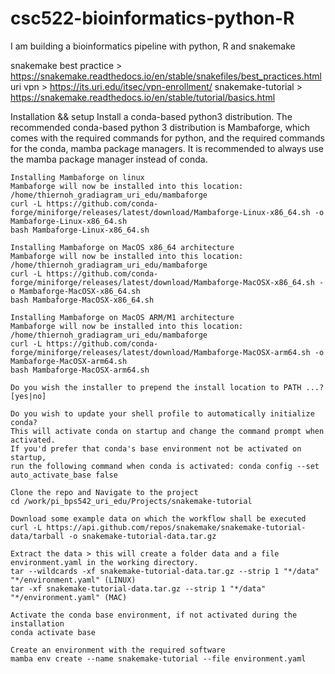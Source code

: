 # csc522-bioinformatics-python-R
I am building a bioinformatics pipeline with python, R and snakemake

snakemake best practice > https://snakemake.readthedocs.io/en/stable/snakefiles/best_practices.html
uri vpn                 > https://its.uri.edu/itsec/vpn-enrollment/
snakemake-tutorial      > https://snakemake.readthedocs.io/en/stable/tutorial/basics.html                  

Installation && setup 
    Install a conda-based python3 distribution.
    The recommended conda-based python 3 distribution is Mambaforge, which comes with the required commands for python, and the required commands for the conda, mamba package managers.
    It is recommended to always use the mamba package manager instead of conda.

    Installing Mambaforge on linux
    Mambaforge will now be installed into this location: /home/thiernoh_gradiagram_uri_edu/mambaforge
    curl -L https://github.com/conda-forge/miniforge/releases/latest/download/Mambaforge-Linux-x86_64.sh -o Mambaforge-Linux-x86_64.sh
    bash Mambaforge-Linux-x86_64.sh

    Installing Mambaforge on MacOS x86_64 architecture
    Mambaforge will now be installed into this location: /home/thiernoh_gradiagram_uri_edu/mambaforge
    curl -L https://github.com/conda-forge/miniforge/releases/latest/download/Mambaforge-MacOSX-x86_64.sh -o Mambaforge-MacOSX-x86_64.sh
    bash Mambaforge-MacOSX-x86_64.sh

    Installing Mambaforge on MacOS ARM/M1 architecture
    Mambaforge will now be installed into this location: /home/thiernoh_gradiagram_uri_edu/mambaforge
    curl -L https://github.com/conda-forge/miniforge/releases/latest/download/Mambaforge-MacOSX-arm64.sh -o Mambaforge-MacOSX-arm64.sh
    bash Mambaforge-MacOSX-arm64.sh

    Do you wish the installer to prepend the install location to PATH ...? [yes|no] 

    Do you wish to update your shell profile to automatically initialize conda?
    This will activate conda on startup and change the command prompt when activated.
    If you'd prefer that conda's base environment not be activated on startup,
    run the following command when conda is activated: conda config --set auto_activate_base false

    Clone the repo and Navigate to the project  
    cd /work/pi_bps542_uri_edu/Projects/snakemake-tutorial

    Download some example data on which the workflow shall be executed
    curl -L https://api.github.com/repos/snakemake/snakemake-tutorial-data/tarball -o snakemake-tutorial-data.tar.gz

    Extract the data > this will create a folder data and a file environment.yaml in the working directory.
    tar --wildcards -xf snakemake-tutorial-data.tar.gz --strip 1 "*/data" "*/environment.yaml" (LINUX)
    tar -xf snakemake-tutorial-data.tar.gz --strip 1 "*/data" "*/environment.yaml" (MAC)

    Activate the conda base environment, if not activated during the installation
    conda activate base

    Create an environment with the required software
    mamba env create --name snakemake-tutorial --file environment.yaml





